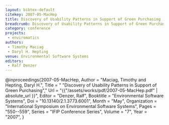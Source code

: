 ```yaml
---
layout: bibtex-default
citekey: 2007-05-MacHep
title: Discovery of Usability Patterns in Support of Green Purchasing (2007)
breadcrumb: Discovery of Usability Patterns in Support of Green Purchasing (2007)
category: conference
projects:
 - enviromatics
authors:
 - Timothy Maciag
 - Daryl H. Hepting
venue: Environmental Software Systems
editors:
 - Ralf Denzer
---
```

@inproceedings{2007-05-MacHep,
	Author =  "Maciag, Timothy and Hepting, Daryl H.",
	Title = " "Discovery of Usability Patterns in Support of Green Purchasing","
	Url = \"{{"/assets/works/pdf/2007-05-MacHep.pdf" | absolute_url }}\",
	Editor =  "Denzer, Ralf",
	Booktitle =  "Environmental Software Systems",
	Doi =  "10.13140/2.1.3773.6001",
	Month =  "May",
	Organization =  "International Symposium on Environmental Software Systems",
	Pages =  "550--559",
	Series =  "IFIP Conference Series",
	Volume =  "7",
	Year =  "2007",
}
